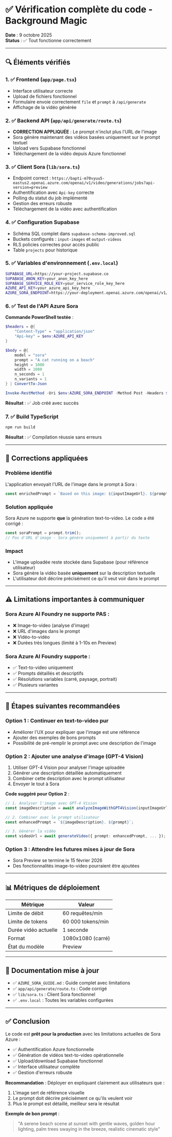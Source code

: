 # ✅ Vérification complète du code - Background Magic

**Date** : 9 octobre 2025  
**Status** : ✅ Tout fonctionne correctement

---

## 🔍 Éléments vérifiés

### 1. ✅ Frontend (`app/page.tsx`)
- Interface utilisateur correcte
- Upload de fichiers fonctionnel
- Formulaire envoie correctement `file` et `prompt` à `/api/generate`
- Affichage de la vidéo générée

### 2. ✅ Backend API (`app/api/generate/route.ts`)
- **CORRECTION APPLIQUÉE** : Le prompt n'inclut plus l'URL de l'image
- Sora génère maintenant des vidéos basées uniquement sur le prompt textuel
- Upload vers Supabase fonctionnel
- Téléchargement de la vidéo depuis Azure fonctionnel

### 3. ✅ Client Sora (`lib/sora.ts`)
- Endpoint correct : `https://bapti-m70vyuu5-eastus2.openai.azure.com/openai/v1/video/generations/jobs?api-version=preview`
- Authentification avec `Api-key` correcte
- Polling du statut du job implémenté
- Gestion des erreurs robuste
- Téléchargement de la vidéo avec authentification

### 4. ✅ Configuration Supabase
- Schéma SQL complet dans `supabase-schema-improved.sql`
- Buckets configurés : `input-images` et `output-videos`
- RLS policies correctes pour accès public
- Table `projects` pour historique

### 5. ✅ Variables d'environnement (`.env.local`)
```bash
SUPABASE_URL=https://your-project.supabase.co
SUPABASE_ANON_KEY=your_anon_key_here
SUPABASE_SERVICE_ROLE_KEY=your_service_role_key_here
AZURE_API_KEY=your_azure_api_key_here
AZURE_SORA_ENDPOINT=https://your-deployment.openai.azure.com/openai/v1/video/generations/jobs?api-version=preview
```

### 6. ✅ Test de l'API Azure Sora
**Commande PowerShell testée** :
```powershell
$headers = @{
    "Content-Type" = "application/json"
    "Api-key" = $env:AZURE_API_KEY
}

$body = @{
    model = "sora"
    prompt = "A cat running on a beach"
    height = 1080
    width = 1080
    n_seconds = 1
    n_variants = 1
} | ConvertTo-Json

Invoke-RestMethod -Uri $env:AZURE_SORA_ENDPOINT -Method Post -Headers $headers -Body $body -ContentType "application/json"
```

**Résultat** : ✅ Job créé avec succès

### 7. ✅ Build TypeScript
```bash
npm run build
```
**Résultat** : ✅ Compilation réussie sans erreurs

---

## 🔧 Corrections appliquées

### Problème identifié
L'application envoyait l'URL de l'image dans le prompt à Sora :
```typescript
const enrichedPrompt = `Based on this image: ${inputImageUrl}. ${prompt}`;
```

### Solution appliquée
Sora Azure ne supporte **que** la génération text-to-video. Le code a été corrigé :
```typescript
const soraPrompt = prompt.trim();
// Pas d'URL d'image - Sora génère uniquement à partir du texte
```

### Impact
- L'image uploadée reste stockée dans Supabase (pour référence utilisateur)
- Sora génère la vidéo basée **uniquement** sur la description textuelle
- L'utilisateur doit décrire précisément ce qu'il veut voir dans le prompt

---

## ⚠️ Limitations importantes à communiquer

### Sora Azure AI Foundry ne supporte PAS :
- ❌ Image-to-video (analyse d'image)
- ❌ URL d'images dans le prompt
- ❌ Vidéo-to-vidéo
- ❌ Durées très longues (limité à 1-10s en Preview)

### Sora Azure AI Foundry supporte :
- ✅ Text-to-video uniquement
- ✅ Prompts détaillés et descriptifs
- ✅ Résolutions variables (carré, paysage, portrait)
- ✅ Plusieurs variantes

---

## 🚀 Étapes suivantes recommandées

### Option 1 : Continuer en text-to-video pur
- Améliorer l'UX pour expliquer que l'image est une référence
- Ajouter des exemples de bons prompts
- Possibilité de pré-remplir le prompt avec une description de l'image

### Option 2 : Ajouter une analyse d'image (GPT-4 Vision)
1. Utiliser GPT-4 Vision pour analyser l'image uploadée
2. Générer une description détaillée automatiquement
3. Combiner cette description avec le prompt utilisateur
4. Envoyer le tout à Sora

**Code suggéré pour Option 2** :
```typescript
// 1. Analyser l'image avec GPT-4 Vision
const imageDescription = await analyzeImageWithGPT4Vision(inputImageUrl);

// 2. Combiner avec le prompt utilisateur
const enhancedPrompt = `${imageDescription}. ${prompt}`;

// 3. Générer la vidéo
const videoUrl = await generateVideo({ prompt: enhancedPrompt, ... });
```

### Option 3 : Attendre les futures mises à jour de Sora
- Sora Preview se termine le 15 février 2026
- Des fonctionnalités image-to-video pourraient être ajoutées

---

## 📊 Métriques de déploiement

| Métrique | Valeur |
|----------|--------|
| Limite de débit | 60 requêtes/min |
| Limite de tokens | 60 000 tokens/min |
| Durée vidéo actuelle | 1 seconde |
| Format | 1080x1080 (carré) |
| État du modèle | Preview |

---

## 🔗 Documentation mise à jour

- ✅ `AZURE_SORA_GUIDE.md` : Guide complet avec limitations
- ✅ `app/api/generate/route.ts` : Code corrigé
- ✅ `lib/sora.ts` : Client Sora fonctionnel
- ✅ `.env.local` : Toutes les variables configurées

---

## ✅ Conclusion

Le code est **prêt pour la production** avec les limitations actuelles de Sora Azure :
- ✅ Authentification Azure fonctionnelle
- ✅ Génération de vidéos text-to-video opérationnelle
- ✅ Upload/download Supabase fonctionnel
- ✅ Interface utilisateur complète
- ✅ Gestion d'erreurs robuste

**Recommandation** : Déployer en expliquant clairement aux utilisateurs que :
1. L'image sert de référence visuelle
2. Le prompt doit décrire précisément ce qu'ils veulent voir
3. Plus le prompt est détaillé, meilleur sera le résultat

**Exemple de bon prompt** :
> "A serene beach scene at sunset with gentle waves, golden hour lighting, palm trees swaying in the breeze, realistic cinematic style"
